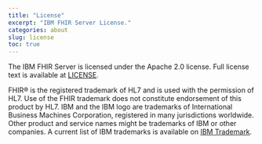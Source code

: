 ```yaml
---
title: "License"
excerpt: "IBM FHIR Server License."
categories: about
slug: license
toc: true
---
```


The IBM FHIR Server is licensed under the Apache 2.0 license. Full license text is available at [LICENSE](https://ibm.github.io/FHIR/LICENSE/).


FHIR® is the registered trademark of HL7 and is used with the permission of HL7. Use of the FHIR trademark does not constitute endorsement of this product by HL7. IBM and the IBM logo are trademarks of International Business Machines Corporation, registered in many jurisdictions worldwide. Other product and service names might be trademarks of IBM or other companies. A current list of IBM trademarks is available on [IBM Trademark](https://ibm.com/trademark).
